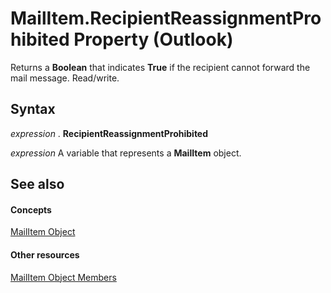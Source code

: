 
# MailItem.RecipientReassignmentProhibited Property (Outlook)

Returns a  **Boolean** that indicates **True** if the recipient cannot forward the mail message. Read/write.


## Syntax

 _expression_ . **RecipientReassignmentProhibited**

 _expression_ A variable that represents a **MailItem** object.


## See also


#### Concepts


[MailItem Object](14197346-05d2-0250-fa4c-4a6b07daf25f.md)
#### Other resources


[MailItem Object Members](1094d7df-ee80-a4b0-5a21-db2979506e6b.md)
